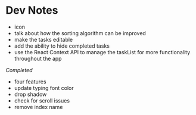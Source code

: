 # Dev Notes
- icon
- talk about how the sorting algorithm can be improved
- make the tasks editable 
- add the ability to hide completed tasks 
- use the React Context API to manage the taskList for more functionality throughout the app

*Completed* 
- four features
- update typing font color
- drop shadow
- check for scroll issues 
- remove index name 